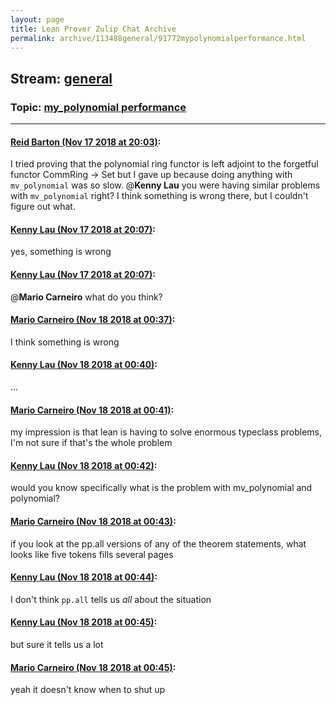 ```yaml
---
layout: page
title: Lean Prover Zulip Chat Archive 
permalink: archive/113488general/91772mypolynomialperformance.html
---
```


## Stream: [general](index.html)
### Topic: [my_polynomial performance](91772mypolynomialperformance.html)

---

#### [Reid Barton (Nov 17 2018 at 20:03)](https://leanprover.zulipchat.com/#narrow/stream/113488-general/topic/my_polynomial%20performance/near/147887874):
I tried proving that the polynomial ring functor is left adjoint to the forgetful functor CommRing -> Set but I gave up because doing anything with `mv_polynomial` was so slow. @**Kenny Lau** you were having similar problems with `mv_polynomial` right?
I think something is wrong there, but I couldn't figure out what.

#### [Kenny Lau (Nov 17 2018 at 20:07)](https://leanprover.zulipchat.com/#narrow/stream/113488-general/topic/my_polynomial%20performance/near/147887984):
yes, something is wrong

#### [Kenny Lau (Nov 17 2018 at 20:07)](https://leanprover.zulipchat.com/#narrow/stream/113488-general/topic/my_polynomial%20performance/near/147887985):
@**Mario Carneiro** what do you think?

#### [Mario Carneiro (Nov 18 2018 at 00:37)](https://leanprover.zulipchat.com/#narrow/stream/113488-general/topic/my_polynomial%20performance/near/147895390):
I think something is wrong

#### [Kenny Lau (Nov 18 2018 at 00:40)](https://leanprover.zulipchat.com/#narrow/stream/113488-general/topic/my_polynomial%20performance/near/147895486):
...

#### [Mario Carneiro (Nov 18 2018 at 00:41)](https://leanprover.zulipchat.com/#narrow/stream/113488-general/topic/my_polynomial%20performance/near/147895501):
my impression is that lean is having to solve enormous typeclass problems, I'm not sure if that's the whole problem

#### [Kenny Lau (Nov 18 2018 at 00:42)](https://leanprover.zulipchat.com/#narrow/stream/113488-general/topic/my_polynomial%20performance/near/147895542):
would you know specifically what is the problem with mv_polynomial and polynomial?

#### [Mario Carneiro (Nov 18 2018 at 00:43)](https://leanprover.zulipchat.com/#narrow/stream/113488-general/topic/my_polynomial%20performance/near/147895552):
if you look at the pp.all versions of any of the theorem statements, what looks like five tokens fills several pages

#### [Kenny Lau (Nov 18 2018 at 00:44)](https://leanprover.zulipchat.com/#narrow/stream/113488-general/topic/my_polynomial%20performance/near/147895597):
I don't think `pp.all` tells us *all* about the situation

#### [Kenny Lau (Nov 18 2018 at 00:45)](https://leanprover.zulipchat.com/#narrow/stream/113488-general/topic/my_polynomial%20performance/near/147895603):
but sure it tells us a lot

#### [Mario Carneiro (Nov 18 2018 at 00:45)](https://leanprover.zulipchat.com/#narrow/stream/113488-general/topic/my_polynomial%20performance/near/147895604):
yeah it doesn't know when to shut up

